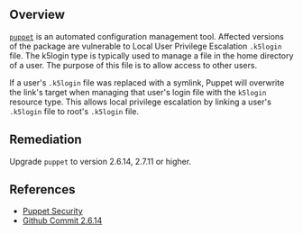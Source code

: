 ## Overview
[`puppet`](https://rubygems.org/gems/puppet) is an automated configuration management tool.
Affected versions of the package are vulnerable to Local User Privilege Escalation `.k5login` file. The k5login type is typically used to manage a file in the home directory of a user. The purpose of this file is to allow access to other users.

If a user's `.k5login` file was replaced with a symlink, Puppet will overwrite the link's target when managing that user's login file with the `k5login` resource type. This allows local privilege escalation by linking a user's `.k5login` file to root's `.k5login` file.

## Remediation
Upgrade `puppet` to version 2.6.14, 2.7.11 or higher.

## References
- [Puppet Security](https://puppet.com/security/cve/cve-2012-1053/)
- [Github Commit 2.6.14](https://github.com/puppetlabs/puppet/commit/146953861e007a91545fdbd0ea59ab3509326e09)
